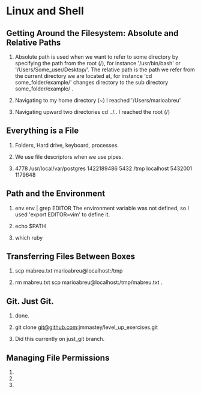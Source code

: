 # Linux and Shell
## Getting Around the Filesystem: Absolute and Relative Paths

1. Absolute path is used when we want to refer to some directory by specifying the path from the root (/), for instance '/usr/bin/bash' or '/Users/Some_user/Desktop/'. 
The relative path is the path we refer from the current directory we are located at, for instance 'cd some_folder/example/' changes directory to the sub directory some_folder/example/ . 

2. Navigating to my home directory (~) I reached '/Users/marioabreu' 

3. Navigating upward two directories cd ../.. I reached the root (/)


## Everything is a File

1. Folders, Hard drive, keyboard, processes.

2. We use file descriptors when we use pipes.

3. 4778
/usr/local/var/postgres
1422189486
5432
/tmp
localhost
  5432001   1179648

## Path and the Environment

1. env
env | grep EDITOR
The environment variable was not defined, so I used 'export EDITOR=vim' to define it.

2. echo $PATH

3. which ruby

## Transferring Files Between Boxes

1. scp mabreu.txt marioabreu@localhost:/tmp 

2. rm mabreu.txt
scp marioabreu@localhost:/tmp/mabreu.txt .


## Git. Just Git.

1. done.

2. git clone git@github.com:jmmastey/level_up_exercises.git

3. Did this currently on just_git branch.


## Managing File Permissions

1.

2.

3.
